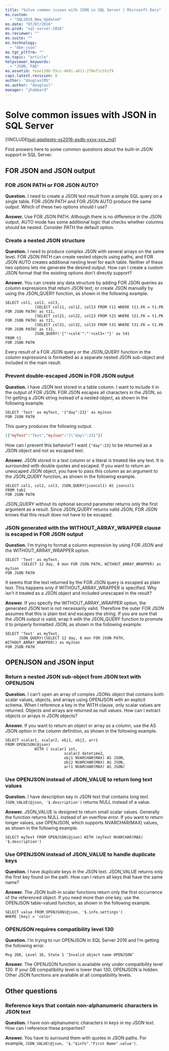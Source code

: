 ```yaml
---
title: "Solve common issues with JSON in SQL Server | Microsoft Docs"
ms.custom: 
  - "SQL2016_New_Updated"
ms.date: "07/07/2016"
ms.prod: "sql-server-2016"
ms.reviewer: ""
ms.suite: ""
ms.technology: 
  - "dbe-json"
ms.tgt_pltfrm: ""
ms.topic: "article"
helpviewer_keywords: 
  - "JSON, FAQ"
ms.assetid: feae120b-55cc-4601-a811-278ef1c551f9
caps.latest.revision: 9
author: "douglaslMS"
ms.author: "douglasl"
manager: "jhubbard"
---
```

# Solve common issues with JSON in SQL Server
[!INCLUDE[tsql-appliesto-ss2016-asdb-xxxx-xxx_md](../../includes/tsql-appliesto-ss2016-asdb-xxxx-xxx-md.md)]

 Find answers here to some common questions about the built-in JSON support in SQL Server.  
 
## FOR JSON and JSON output

### FOR JSON PATH or FOR JSON AUTO?  
 **Question.** I need to create a JSON text result from a simple SQL query on a single table. FOR JSON PATH and FOR JSON AUTO produce the same output. Which of these two options should I use?  
  
 **Answer.** Use FOR JSON PATH. Although there is no difference in the JSON output, AUTO mode has some additional logic that checks whether columns should be nested. Consider PATH the default option.  

### Create a nested JSON structure  
 **Question.** I need to produce complex JSON with several arrays on the same level. FOR JSON PATH can create nested objects using paths, and FOR JSON AUTO creates additional nesting level for each table. Neither of these two options lets me generate the desired output. How can I create a custom JSON format that the existing options don't directly support?  
  
 **Answer.** You can create any data structure by adding FOR JSON queries as column expressions that return JSON text, or create JSON manually by using the JSON_QUERY function, as shown in the following example.  
  
```tsql  
SELECT col1, col2, col3,  
             (SELECT col11, col12, col13 FROM t11 WHERE t11.FK = t1.PK FOR JSON PATH) as t11,  
             (SELECT col21, col22, col23 FROM t21 WHERE t21.FK = t1.PK FOR JSON PATH) as t21,  
             (SELECT col31, col32, col33 FROM t31 WHERE t31.FK = t1.PK FOR JSON PATH) as t31,  
             JSON_QUERY('{"'+col4'":"'+col5+'"}' as t41  
FROM t1  
FOR JSON PATH  
```  
  
Every result of a FOR JSON query or the JSON_QUERY function in the column expressions is formatted as a separate nested JSON sub-object and included in the main result.  

### Prevent double-escaped JSON in FOR JSON output  
 **Question.** I have JSON text stored in a table column. I want to include it in the output of FOR JSON. FOR JSON escapes all characters in the JSON, so I’m getting a JSON string instead of a nested object, as shown in the following example.  
  
```tsql  
SELECT 'Text' as myText, '{"day":23}' as myJson  
FOR JSON PATH  
```  
  
 This query produces the following output.  
  
```json  
[{"myText":"Text","myJson":"{\"day\":23}"}]  
```  
  
 How can I prevent this behavior? I want `{"day":23}` to be returned as a JSON object and not as escaped text.  
  
 **Answer.** JSON stored in a text column or a literal is treated like any text. It is surrounded with double quotes and escaped. If you want to return an unescaped JSON object, you have to pass this column as an argument to the JSON_QUERY function, as shown in the following example.  
  
```tsql  
SELECT col1, col2, col3, JSON_QUERY(jsoncol1) AS jsoncol1  
FROM tab1  
FOR JSON PATH  
```  
  
 JSON_QUERY without its optional second parameter returns only the first argument as a result. Since JSON_QUERY returns valid JSON, FOR JSON knows that this result does not have to be escaped.

### JSON generated with the WITHOUT_ARRAY_WRAPPER clause is escaped in FOR JSON output  
 **Question.** I’m trying to format a column expression by using FOR JSON and the WITHOUT_ARRAY_WRAPPER option.  
  
```tsql  
SELECT 'Text' as myText,  
       (SELECT 12 day, 8 mon FOR JSON PATH, WITHOUT_ARRAY_WRAPPER) as myJson  
FOR JSON PATH   
```  
  
 It seems that the text returned by the FOR JSON query is escaped as plain text. This happens only if WITHOUT_ARRAY_WRAPPER is specified. Why isn't it treated as a JSON object and included unescaped in the result?  
  
 **Answer.** If you specify the WITHOUT_ARRAY_WRAPPER option, the generated JSON text is not necessarily valid. Therefore the outer FOR JSON assumes that this is plain text and escapes the string. If you are sure that the JSON output is valid, wrap it with the JSON_QUERY function to promote it to properly formatted JSON, as shown in the following example.  
  
```tsql  
SELECT 'Text' as myText,  
      JSON_QUERY((SELECT 12 day, 8 mon FOR JSON PATH, WITHOUT_ARRAY_WRAPPER)) as myJson  
FOR JSON PATH    
```  

## OPENJSON and JSON input

### Return a nested JSON sub-object from JSON text with OPENJSON  
 **Question.** I can't open an array of complex JSONs object that contains both scalar values, objects, and arrays using OPENJSON with an explicit schema. When I reference a key in the WITH clause, only scalar values are returned. Objects and arrays are returned as null values. How can I extract objects or arrays in JSON objects?  
  
 **Answer.** If you want to return an object or array as a column, use the AS JSON option in the column definition, as shown in the following example.  
  
```tsql  
SELECT scalar1, scalar2, obj1, obj2, arr1  
FROM OPENJSON(@json)  
             WITH ( scalar1 int,  
                          scalar2 datetime2,  
                          obj1 NVARCHAR(MAX) AS JSON,  
                          obj2 NVARCHAR(MAX) AS JSON,  
                          arr1 NVARCHAR(MAX) AS JSON)  
```  

### Use OPENJSON instead of JSON_VALUE to return long text values  
 **Question.** I have description key in JSON text that contains long text. `JSON_VALUE(@json, '$.description')` returns NULL instead of a value.  
  
 **Answer.** JSON_VALUE is designed to return small scalar values. Generally the function returns NULL instead of an overflow error. If you want to return longer values, use OPENJSON, which supports NVARCHAR(MAX) values, as shown in the following example.  
  
```tsql  
SELECT myText FROM OPENJSON(@json) WITH (myText NVARCHAR(MAX) '$.description')  
```  

### Use OPENJSON instead of JSON_VALUE to handle duplicate keys  
 **Question.** I have duplicate keys in the JSON text. JSON_VALUE returns only the first key found on the path. How can I return all keys that have the same name?  
  
 **Answer.** The JSON built-in scalar functions return only the first occurrence of the referenced object. If you need more than one key, use the OPENJSON table-valued function, as shown in the following example.  
  
```tsql  
SELECT value FROM OPENJSON(@json, '$.info.settings')  
WHERE [key] = 'color'  
```  

### OPENJSON requires compatibility level 130  
 **Question.** I’m trying to run  OPENJSON in SQL Server 2016 and I’m getting the following error.  
  
 `Msg 208, Level 16, State 1 ‘Invalid object name OPENJSON’`  
  
 **Answer.** The OPENJSON function is available only under compatibility level 130. If your DB compatibility level is lower than 130, OPENJSON is hidden. Other JSON functions are available at all compatibility levels.  
 
## Other questions

### Reference keys that contain non-alphanumeric characters in JSON text  
 **Question.** I have non-alphanumeric characters in keys in my JSON text. How can I reference these properties?  
  
 **Answer.** You have to surround them with quotes in JSON paths. For example, `JSON_VALUE(@json, '$."$info"."First Name".value')`.
 
